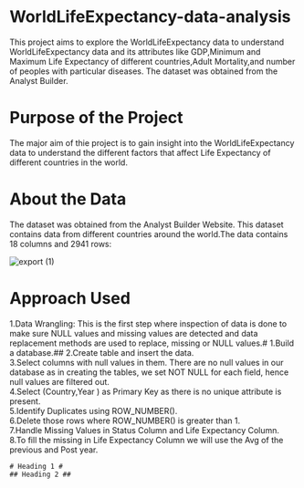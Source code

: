 # WorldLifeExpectancy-data-analysis
This project aims to explore the WorldLifeExpectancy data to understand WorldLifeExpectancy data and its attributes like GDP,Minimum and Maximum Life Expectancy of different countries,Adult Mortality,and number of peoples with particular diseases. The dataset was obtained from the Analyst Builder.

# Purpose of the Project
The major aim of thie project is to gain insight into the WorldLifeExpectancy data to understand the different factors that affect Life Expectancy of different countries in the world.

# About the Data
The dataset was obtained from the Analyst Builder Website. This dataset contains data from different countries around the world.The data contains 18 columns and 2941 rows:

![export (1)](https://github.com/user-attachments/assets/81096519-d25d-412d-879f-21984a5831f4)

# Approach Used
1.Data Wrangling: This is the first step where inspection of data is done to make sure NULL values and missing values are detected and data replacement methods are used to replace, missing or NULL values.\#
    1.Build a database.\##
    2.Create table and insert the data.\
    3.Select columns with null values in them. There are no null values in our database as in creating the tables, we set NOT NULL for each field, hence null values are 
         filtered out.\
    4.Select (Country,Year ) as Primary Key as there is no unique attribute is present.\
    5.Identify Duplicates using ROW_NUMBER().\
    6.Delete those rows where ROW_NUMBER() is greater than 1.\
    7.Handle Missing Values in Status Column and Life Expectancy Column.\
    8.To fill the missing in Life Expectancy Column we will use the Avg of the previous and Post year.

    # Heading 1 #
    ## Heading 2 ##




